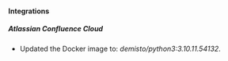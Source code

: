 #### Integrations
##### Atlassian Confluence Cloud
- Updated the Docker image to: *demisto/python3:3.10.11.54132*.
